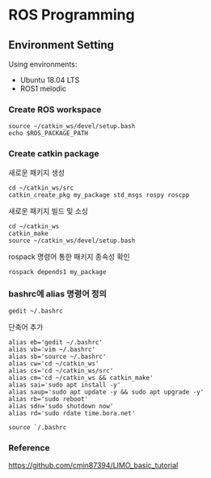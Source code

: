 # ROS Programming

## Environment Setting
Using environments:
- Ubuntu 18.04 LTS
- ROS1 melodic

### Create ROS workspace
```
source ~/catkin_ws/devel/setup.bash
echo $ROS_PACKAGE_PATH
```
### Create catkin package
새로운 패키지 생성
```
cd ~/catkin_ws/src
catkin_create_pkg my_package std_msgs rospy roscpp
```
새로운 패키지 빌드 및 소싱
```
cd ~/catkin_ws
catkin_make
source ~/catkin_ws/devel/setup.bash
```
rospack 명령어 통한 패키지 종속성 확인
```
rospack depends1 my_package
```
### bashrc에 alias 명령어 정의
```
gedit ~/.bashrc
```
단축어 추가
```
alias eb='gedit ~/.bashrc'
alias vb='vim ~/.bashrc'
alias sb='source ~/.bashrc'
alias cw='cd ~/catkin_ws'
alias cs='cd ~/catkin_ws/src'
alias cm='cd ~/catkin_ws && catkin_make'
alias sai='sudo apt install -y'
alias saup='sudo apt update -y && sudo apt upgrade -y'
alias rb='sudo reboot'
alias sdn='sudo shutdown now'
alias rd='sudo rdate time.bora.net'
```
```
source `/.bashrc
```



### Reference
https://github.com/cmin87394/LIMO_basic_tutorial
